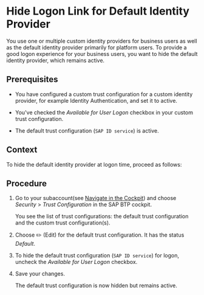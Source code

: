 <!-- loio9e3d4578e6cb4ad09a819e78e6adf309 -->

<link rel="stylesheet" type="text/css" href="../css/sap-icons.css"/>

# Hide Logon Link for Default Identity Provider

You use one or multiple custom identity providers for business users as well as the default identity provider primarily for platform users. To provide a good logon experience for your business users, you want to hide the default identity provider, which remains active.



<a name="loio9e3d4578e6cb4ad09a819e78e6adf309__prereq_ik3_rl3_qjb"/>

## Prerequisites

-   You have configured a custom trust configuration for a custom identity provider, for example Identity Authentication, and set it to active.

-   You've checked the *Available for User Logon* checkbox in your custom trust configuration.

-   The default trust configuration \(`SAP ID service`\) is active.




## Context

To hide the default identity provider at logon time, proceed as follows:



## Procedure

1.  Go to your subaccount\(see [Navigate in the Cockpit](navigate-in-the-cockpit-0874895.md)\) and choose *Security* \> *Trust Configuration* in the SAP BTP cockpit.

    You see the list of trust configurations: the default trust configuration and the custom trust configuration\(s\).

2.  Choose :pencil2: \(Edit\) for the default trust configuration. It has the status *Default*.

3.  To hide the default trust configuration \(`SAP ID service`\) for logon, uncheck the *Available for User Logon* checkbox.

4.  Save your changes.

    The default trust configuration is now hidden but remains active.



